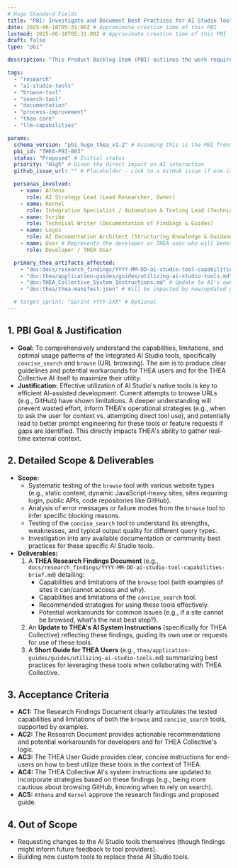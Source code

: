 ```yaml
---
# Hugo Standard Fields
title: "PBI: Investigate and Document Best Practices for AI Studio Tool Usage (Search & Browse URL)"
date: 2025-06-10T05:31:00Z # Approximate creation time of this PBI
lastmod: 2025-06-10T05:31:00Z # Approximate creation time of this PBI
draft: false
type: "pbi"

description: "This Product Backlog Item (PBI) outlines the work required to investigate, understand, and document the capabilities, limitations, and best practices for using AI Studio's integrated 'concise_search' and 'browse' (URL browsing) tools, to enhance THEA's operational strategy and user guidance."

tags:
  - "research"
  - "ai-studio-tools"
  - "browse-tool"
  - "search-tool"
  - "documentation"
  - "process-improvement"
  - "thea-core"
  - "llm-capabilities"

params:
  schema_version: "pbi_hugo_thea_v1.2" # Assuming this is the PBI frontmatter schema from the provided files
  pbi_id: "THEA-PBI-003"
  status: "Proposed" # Initial status
  priority: "High" # Given the direct impact on AI interaction
  github_issue_url: "" # Placeholder - Link to a GitHub issue if one is created to track this PBI

  personas_involved:
    - name: Athena
      role: AI Strategy Lead (Lead Researcher, Owner)
    - name: Kernel
      role: Integration Specialist / Automation & Tooling Lead (Technical Testing & Tool Interaction)
    - name: Scribe
      role: Technical Writer (Documentation of Findings & Guides)
    - name: Logos
      role: AI Documentation Architect (Structuring Knowledge & Guidance)
    - name: User # Represents the developer or THEA user who will benefit
      role: Developer / THEA User

  primary_thea_artifacts_affected:
    - "doc:docs/research_findings/YYYY-MM-DD-ai-studio-tool-capabilities-brief.md" # New research doc
    - "doc:thea/application-guides/guides/utilizing-ai-studio-tools.md" # New user guide
    - "doc:THEA_Collective_System_Instructions.md" # Update to AI's own operational instructions (conceptual path)
    - "doc:thea/thea-manifest.json" # Will be impacted by new/updated guides

  # target_sprint: "Sprint YYYY-SXX" # Optional
---
```


## 1. PBI Goal & Justification

*   **Goal:** To comprehensively understand the capabilities, limitations, and optimal usage patterns of the integrated AI Studio tools, specifically `concise_search` and `browse` (URL browsing). The aim is to produce clear guidelines and potential workarounds for THEA users and for the THEA Collective AI itself to maximize their utility.
*   **Justification:** Effective utilization of AI Studio's native tools is key to efficient AI-assisted development. Current attempts to browse URLs (e.g., GitHub) have shown limitations. A deeper understanding will prevent wasted effort, inform THEA's operational strategies (e.g., when to ask the user for context vs. attempting direct tool use), and potentially lead to better prompt engineering for these tools or feature requests if gaps are identified. This directly impacts THEA's ability to gather real-time external context.

## 2. Detailed Scope & Deliverables

*   **Scope:**
    *   Systematic testing of the `browse` tool with various website types (e.g., static content, dynamic JavaScript-heavy sites, sites requiring login, public APIs, code repositories like GitHub).
    *   Analysis of error messages or failure modes from the `browse` tool to infer specific blocking reasons.
    *   Testing of the `concise_search` tool to understand its strengths, weaknesses, and typical output quality for different query types.
    *   Investigation into any available documentation or community best practices for these specific AI Studio tools.
*   **Deliverables:**
    1.  A **THEA Research Findings Document** (e.g., `docs/research_findings/YYYY-MM-DD-ai-studio-tool-capabilities-brief.md`) detailing:
        *   Capabilities and limitations of the `browse` tool (with examples of sites it can/cannot access and why).
        *   Capabilities and limitations of the `concise_search` tool.
        *   Recommended strategies for using these tools effectively.
        *   Potential workarounds for common issues (e.g., if a site cannot be browsed, what's the next best step?).
    2.  An **Update to THEA's AI System Instructions** (specifically for THEA Collective) reflecting these findings, guiding its own use or requests for use of these tools.
    3.  A **Short Guide for THEA Users** (e.g., `thea/application-guides/guides/utilizing-ai-studio-tools.md`) summarizing best practices for leveraging these tools when collaborating with THEA Collective.

## 3. Acceptance Criteria

*   **AC1:** The Research Findings Document clearly articulates the tested capabilities and limitations of both the `browse` and `concise_search` tools, supported by examples.
*   **AC2:** The Research Document provides actionable recommendations and potential workarounds for developers and for THEA Collective's logic.
*   **AC3:** The THEA User Guide provides clear, concise instructions for end-users on how to best utilize these tools in the context of THEA.
*   **AC4:** The THEA Collective AI's system instructions are updated to incorporate strategies based on these findings (e.g., being more cautious about browsing GitHub, knowing when to rely on search).
*   **AC5:** `Athena` and `Kernel` approve the research findings and proposed guide.

## 4. Out of Scope

*   Requesting changes *to* the AI Studio tools themselves (though findings might inform future feedback to tool providers).
*   Building new custom tools to replace these AI Studio tools.
